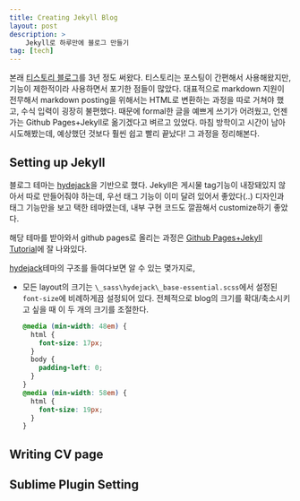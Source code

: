 ```yaml
---
title: Creating Jekyll Blog
layout: post
description: >
    Jekyll로 하루만에 블로그 만들기
tag: [tech]
---
```


본래 [티스토리 블로그](http://1dayleft.tistory.com/)를 3년 정도 써왔다. 티스토리는 포스팅이 간편해서 사용해왔지만, 기능이 제한적이라 사용하면서 포기한 점들이 많았다. 대표적으로 markdown 지원이 전무해서 markdown posting을 위해서는 HTML로 변환하는 과정을 따로 거쳐야 했고, 수식 입력이 굉장히 불편했다. 때문에 formal한 글을 예쁘게 쓰기가 어려웠고, 언젠가는 Github Pages+Jekyll로 옮기겠다고 벼르고 있었다. 마침 방학이고 시간이 남아 시도해봤는데, 예상했던 것보다 훨씬 쉽고 빨리 끝났다! 그 과정을 정리해본다.

## Setting up Jekyll

블로그 테마는 [hydejack](https://github.com/qwtel/hydejack)을 기반으로 했다. Jekyll은 게시물 tag기능이 내장돼있지 않아서 따로 만들어줘야 하는데, 우선 태그 기능이 이미 달려 있어서 좋았다(..) 디자인과 태그 기능만을 보고 택한 테마였는데, 내부 구현 코드도 깔끔해서 customize하기 좋았다.

해당 테마를 받아와서 github pages로 올리는 과정은 [Github Pages+Jekyll Tutorial](https://help.github.com/articles/using-jekyll-as-a-static-site-generator-with-github-pages/)에 잘 나와있다.

[hydejack](https://github.com/qwtel/hydejack)테마의 구조를 들여다보면 알 수 있는 몇가지로,

* 모든 layout의 크기는 `\_sass\hydejack\_base-essential.scss`에서 설정된 `font-size`에 비례하게끔 설정되어 있다. 전체적으로 blog의 크기를 확대/축소시키고 싶을 때 이 두 개의 크기를 조절한다.

    ~~~css
    @media (min-width: 48em) {
      html {
        font-size: 17px;
      }
      body {
        padding-left: 0;
      }
    }
    @media (min-width: 58em) {
      html {
        font-size: 19px;
      }
    }
    ~~~

## Writing CV page



## Sublime Plugin Setting

